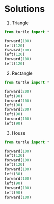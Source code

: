 # Solutions

1. Triangle

``` python linenums=1
from turtle import *

forward(100)
left(120)
forward(100)
left(120)
forward(100)
left(120)
```

2. Rectangle

``` python linenums=1
from turtle import *

forward(200)
left(90)
forward(100)
left(90)
forward(200)
left(90)
forward(100)
left(90)
```

3. House

``` python linenums=1
from turtle import *

forward(100)
left(120)
forward(100)
left(120)
forward(100)
left(30)
forward(100)
left(90)
forward(100)
left(90)
forward(100)
```




